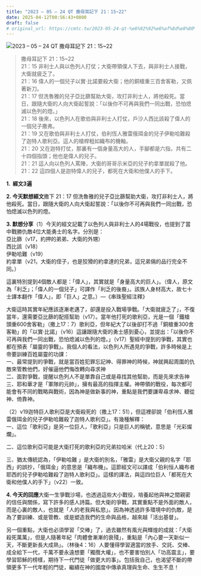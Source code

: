 ```yaml
---
title: "2023 – 05 – 24 QT 撒母耳記下 21：15~22"
date: 2025-04-12T00:56:43+0800
draft: false
# original_url: https://cmtc.tw/2023-05-24-qt-%e6%92%92%e6%af%8d%e8%80%b3%e8%a8%98%e4%b8%8b-21%ef%bc%9a1522
---
```


![2023 – 05 – 24 QT 撒母耳記下 21：15~22](/images/qt.jpg  "2023 – 05 – 24 QT 撒母耳記下 21：15~22")

> 撒母耳記下 21：15~22  
> 21：15 非利士人與以色列人打仗；大衛帶領僕人下去，與非利士人接戰，大衛就疲乏了。  
> 21：16 偉人的一個兒子以實‧比諾要殺大衛；他的銅槍重三百舍客勒，又佩著新刀。  
> 21：17 但洗魯雅的兒子亞比篩幫助大衛，攻打非利士人，將他殺死。當日，跟隨大衛的人向大衛起誓說：「以後你不可再與我們一同出戰，恐怕熄滅以色列的燈。」  
> 21：18 後來，以色列人在歌伯與非利士人打仗，戶沙人西比該殺了偉人的一個兒子撒弗。  
> 21：19 又在歌伯與非利士人打仗，伯利恆人雅雷俄珥金的兒子伊勒哈難殺了迦特人歌利亞。這人的槍桿粗如織布的機軸。  
> 21：20 又在迦特打仗，那裏有一個身量高大的人，手腳都是六指，共有二十四個指頭；他也是偉人的兒子。  
> 21：21 這人向以色列人罵陣，大衛的哥哥示米亞的兒子約拿單就殺了他。  
> 21：22 這四個人是迦特偉人的兒子，都死在大衛和他僕人的手下。

**1.  經文3遍**

**2. 今天默想經文**撒下 21：17 但洗魯雅的兒子亞比篩幫助大衛，攻打非利士人，將他殺死。當日，跟隨大衛的人向大衛起誓說：「以後你不可再與我們一同出戰，恐怕熄滅以色列的燈。

**3. 默想分享**（1）今天的經文記載了以色列人與非利士人的4場戰役，也提到了當中戰勝仇敵4位大能勇士的名字。分別是：  
亞比篩（v17，約押的弟弟、大衛的外甥）  
西比該（v18）  
伊勒哈難（v19）  
約拿單（v21，大衛的侄子，也是狡猾的約拿達的兄弟，這兄弟倆的品行完全不同。）

這裏特別提到4個敵人都是：「偉人」，其實就是「身量高大的巨人」。（偉人，原文為「利乏」；「偉人的一個兒子」可譯作「利乏的後裔」。該族人身材高大，故七十士譯本翻作「偉人」，即「巨人」之意。）—《串珠聖經注釋》

大衛這時其實年紀應該逐漸老邁了，卻還是投入戰場爭戰。「大衛就疲乏了」，不復當年，還需要亞比篩的配搭幫助（v17）。當年他打死的歌利亞，光是一個「鐵槍頭重600舍客勒」（撒上17：7）歌利亞，但年紀大了以後卻打不過「銅槍重300舍客勒」的「以實·比諾」（v16）這讓跟隨大衛的勇士感到憂心，並提出：「以後你不可再與我們一同出戰，恐怕熄滅以色列的燈。」（v17）聖經中提到的爭戰，其實也都在預表「屬靈的爭戰」。我個人的看法，以色列人所遇見的爭戰，許多時候是上帝要訓練百姓屬靈的功課：  
一、最常提到的爭戰，就是當百姓犯罪忘記神、得罪神的時候，神就興起周圍的仇敵來管教他們，好催逼他們悔改轉向尋求神  
二、面對爭戰，提醒以色列人不是單靠自己或是尋找其他幫助，而是先來求告神  
三、耶和華才是「軍隊的元帥」，擁有最高的指揮主權。神帶領的戰役，每次都可能會有不同的戰略與戰術，因為神是做新事的神，重點是我們要謙卑尋求神、聽從神、倚靠神。

（2）v19迦特巨人歌利亞是大衛殺死的（撒上17：51），但這裡卻說「伯利恆人雅雷俄珥金的兒子伊勒哈難殺了迦特人歌利亞」。有幾種解釋：  
一、這位「歌利亞」是另一位巨人，「歌利亞」只是巨人的稱號，意思是「光彩燦爛」。

二、這位歌利亞可能是大衛打死的歌利亞的兄弟拉哈米（代上20：5）

三、猶太傳統認為，「伊勒哈難 」是大衛的別名，「雅雷」是大衛父親的名字「耶西」的誤抄，「俄珥金」的意思是「織布機」。這節經文可以譯成「伯利恒人織布者耶西的兒子伊勒哈難殺了迦特人歌利亞」。這樣的譯法，與這四位巨人「都死在大衛和他僕人的手下」（v22）一致。

**4. 今天的回應**大衛一生爭戰沙場，也透過這些大小戰役，培養起他與神之間親密的信任與關係，寫下許多的感人詩篇。但大衛的爭戰，其實重點不是外面的敵人，而是心裏的敵人，也就是「人的老我與私慾」。因為神透過許多環境中的仇敵，是為了要訓練、或是管教、或是塑造我們的生命與品格，越來越「活出基督」。

另一個重點，大衛也必須學習「交棒」了，過去雖然有風光與輝煌的成就：「大衛殺死萬萬」，但是人隨著年紀「肉體會漸漸的衰殘」，重點是「內心要一天新似一天，不斷更新長大成熟」。（林後4：16）人要懂得學習適當的放手、交託、交棒、成全給下一代，千萬不要永遠想要「獨攬大權」，也不要害怕別人「功高震主」，要學習耶穌的榜樣，期待下一代門徒「做更大的事」。包括我自己，也渴望不斷的帶領更多下一代年輕的門徒，繼續在神的國度中傳承真理與生命、生生不息！